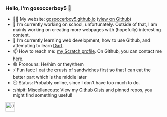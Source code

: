 ### Hello, I'm gosoccerboy5 👋

- 👨‍💻 My website: [gosoccerboy5.github.io](//gosoccerboy5.github.io) ([view on Github](//github.com/gosoccerboy5/gosoccerboy5.github.io))
- 🔭 I’m currently working on school, unfortunately. Outside of that, I am mainly working on creating more webpages with (hopefully) interesting content.
- 🌱 I’m currently learning web development, how to use Github, and attempting to learn <a href="//dart.dev">Dart</a>.
- 📫 How to reach me: [my Scratch profile](https://scratch.mit.edu/users/gosoccerboy5). On Github, you can contact me [here](https://github.com/gosoccerboy5/gosoccerboy5/discussions).
- 😄 Pronouns: He/him or they/them
- ⚡ Fun fact: I eat the crusts of sandwiches first so that I can eat the better part which is the middle later  
- 🕘 Status: Probably online, since I don't have too much to do.
- :shipit: Miscellaneous: View my <a href="//gist.github.com/gosoccerboy5" target="_blank">Github Gists</a> and pinned repos, you might find something useful!
<img src="https://raw.githubusercontent.com/gosoccerboy5/gosoccerboy5.github.io/3deab9880fec886abe2e55fcdb43bee838820ea4/resources/cat-head.svg" alt=":)" width="30" title = "meow"/>
